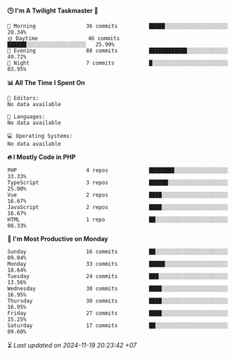 <!--START_SECTION:readme-stats-->
**🕒 I'm A Twilight Taskmaster 🌆**

```text
🌅 Morning                36 commits          █████░░░░░░░░░░░░░░░░░░░░   20.34%
🌞 Daytime                46 commits          ██████░░░░░░░░░░░░░░░░░░░   25.99%
🌆 Evening                88 commits          ████████████░░░░░░░░░░░░░   49.72%
🌙 Night                  7 commits           █░░░░░░░░░░░░░░░░░░░░░░░░   03.95%
```

**📊 All The Time I Spent On**

```text
📝 Editors:
No data available

💬 Languages:
No data available

💻 Operating Systems:
No data available
```

**🔥 I Mostly Code in PHP**

```text
PHP                      4 repos             ████████░░░░░░░░░░░░░░░░░   33.33%
TypeScript               3 repos             ██████░░░░░░░░░░░░░░░░░░░   25.00%
Vue                      2 repos             ████░░░░░░░░░░░░░░░░░░░░░   16.67%
JavaScript               2 repos             ████░░░░░░░░░░░░░░░░░░░░░   16.67%
HTML                     1 repo              ██░░░░░░░░░░░░░░░░░░░░░░░   08.33%
```

**📅 I'm Most Productive on Monday**

```text
Sunday                   16 commits          ██░░░░░░░░░░░░░░░░░░░░░░░   09.04%
Monday                   33 commits          █████░░░░░░░░░░░░░░░░░░░░   18.64%
Tuesday                  24 commits          ███░░░░░░░░░░░░░░░░░░░░░░   13.56%
Wednesday                30 commits          ████░░░░░░░░░░░░░░░░░░░░░   16.95%
Thursday                 30 commits          ████░░░░░░░░░░░░░░░░░░░░░   16.95%
Friday                   27 commits          ████░░░░░░░░░░░░░░░░░░░░░   15.25%
Saturday                 17 commits          ██░░░░░░░░░░░░░░░░░░░░░░░   09.60%
```



⏳ *Last updated on 2024-11-19 20:23:42 +07*
<!--END_SECTION:readme-stats-->